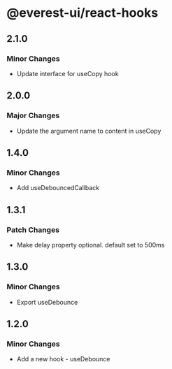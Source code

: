 # @everest-ui/react-hooks

## 2.1.0

### Minor Changes

- Update interface for useCopy hook

## 2.0.0

### Major Changes

- Update the argument name to content in useCopy

## 1.4.0

### Minor Changes

- Add useDebouncedCallback

## 1.3.1

### Patch Changes

- Make delay property optional. default set to 500ms

## 1.3.0

### Minor Changes

- Export useDebounce

## 1.2.0

### Minor Changes

- Add a new hook - useDebounce
